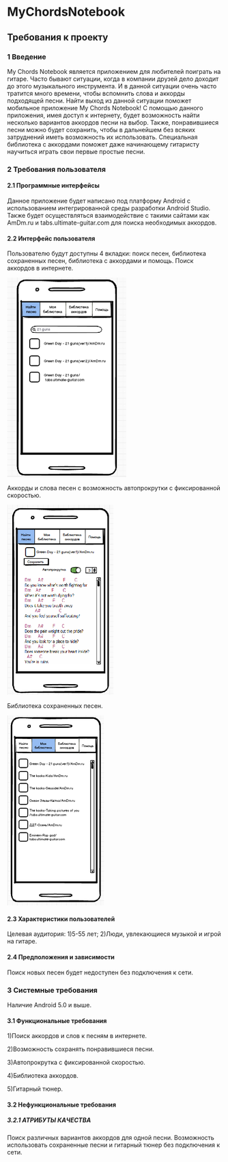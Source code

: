 # MyChordsNotebook
## Требования к проекту
### 1 Введение
My Chords Notebook  является приложением для любителей поиграть на гитаре. Часто бывают ситуации, когда в компании друзей дело доходит до этого музыкального инструмента. И в данной ситуации очень часто тратится много времени, чтобы вспомнить слова и аккорды подходящей песни. Найти выход из данной ситуации поможет мобильное  приложение My Chords Notebook! С помощью данного приложения, имея доступ к интернету, будет возможность найти несколько вариантов аккордов песни на выбор. Также, понравившиеся песни можно будет сохранить, чтобы в дальнейшем без всяких затруднений иметь возможность их использовать.
Специальная библиотека с  аккордами поможет даже начинающему гитаристу научиться играть свои первые простые песни. 
### 2 Требования пользователя
#### 2.1 Программные интерфейсы
Данное приложение будет написано под платформу Android с использованием интегрированной среды разработки Android Studio.
Также будет осуществляться взаимодействие с такими сайтами как AmDm.ru и tabs.ultimate-guitar.com для поиска необходимых аккордов.
#### 2.2 Интерфейс пользователя
Пользователю будут доступны 4 вкладки: поиск песен, библиотека сохраненных песен, библиотека с аккордами и помощь.
Поиск аккордов в интернете.

![Поиск](https://github.com/mikhailPopov2222//MyChordsNotebook/raw/master/1.png)

Аккорды и слова песен с возможность автопрокрутки с фиксированной скоростью.

![Слова](https://github.com/mikhailPopov2222//MyChordsNotebook/raw/master/2.png)

Библиотека сохраненных песен.

![Библиотека](https://github.com/mikhailPopov2222//MyChordsNotebook/raw/master/3.png)

#### 2.3 Характеристики пользователей
Целевая аудитория:
1)5-55 лет;
2)Люди, увлекающиеся музыкой и игрой на гитаре.
#### 2.4 Предположения и зависимости
Поиск новых песен будет недоступен без подключения к сети.
### 3 Системные требования
Наличие Android 5.0 и выше.
#### 3.1 Функциональные требования
1)Поиск аккордов и слов к песням в интернете.

2)Возможность сохранять понравившиеся песни.

3)Автопрокрутка с фиксированной скоростью.

4)Библиотека аккордов.

5)Гитарный тюнер.
#### 3.2 Нефункциональные требования
##### 3.2.1 АТРИБУТЫ КАЧЕСТВА
Поиск различных вариантов аккордов для одной песни. Возможность использовать сохраненные песни и гитарный тюнер без подключения к сети.

